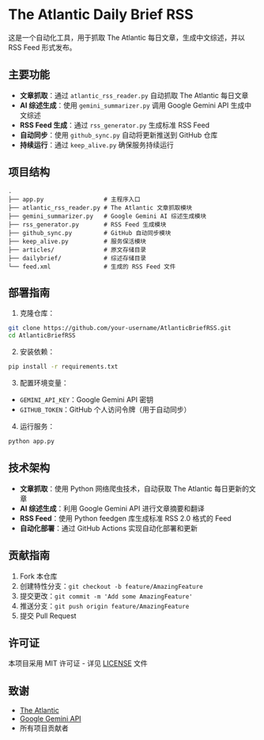 # The Atlantic Daily Brief RSS

这是一个自动化工具，用于抓取 The Atlantic 每日文章，生成中文综述，并以 RSS Feed 形式发布。

## 主要功能

- **文章抓取**：通过 `atlantic_rss_reader.py` 自动抓取 The Atlantic 每日文章
- **AI 综述生成**：使用 `gemini_summarizer.py` 调用 Google Gemini API 生成中文综述
- **RSS Feed 生成**：通过 `rss_generator.py` 生成标准 RSS Feed
- **自动同步**：使用 `github_sync.py` 自动将更新推送到 GitHub 仓库
- **持续运行**：通过 `keep_alive.py` 确保服务持续运行

## 项目结构

```
.
├── app.py                 # 主程序入口
├── atlantic_rss_reader.py # The Atlantic 文章抓取模块
├── gemini_summarizer.py   # Google Gemini AI 综述生成模块
├── rss_generator.py       # RSS Feed 生成模块
├── github_sync.py         # GitHub 自动同步模块
├── keep_alive.py          # 服务保活模块
├── articles/              # 原文存储目录
├── dailybrief/            # 综述存储目录
└── feed.xml               # 生成的 RSS Feed 文件
```

## 部署指南

1. 克隆仓库：
```bash
git clone https://github.com/your-username/AtlanticBriefRSS.git
cd AtlanticBriefRSS
```

2. 安装依赖：
```bash
pip install -r requirements.txt
```

3. 配置环境变量：
- `GEMINI_API_KEY`：Google Gemini API 密钥
- `GITHUB_TOKEN`：GitHub 个人访问令牌（用于自动同步）

4. 运行服务：
```bash
python app.py
```

## 技术架构

- **文章抓取**：使用 Python 网络爬虫技术，自动获取 The Atlantic 每日更新的文章
- **AI 综述生成**：利用 Google Gemini API 进行文章摘要和翻译
- **RSS Feed**：使用 Python feedgen 库生成标准 RSS 2.0 格式的 Feed
- **自动化部署**：通过 GitHub Actions 实现自动化部署和更新

## 贡献指南

1. Fork 本仓库
2. 创建特性分支：`git checkout -b feature/AmazingFeature`
3. 提交更改：`git commit -m 'Add some AmazingFeature'`
4. 推送分支：`git push origin feature/AmazingFeature`
5. 提交 Pull Request

## 许可证

本项目采用 MIT 许可证 - 详见 [LICENSE](LICENSE) 文件

## 致谢

- [The Atlantic](https://www.theatlantic.com/)
- [Google Gemini API](https://ai.google.dev/)
- 所有项目贡献者